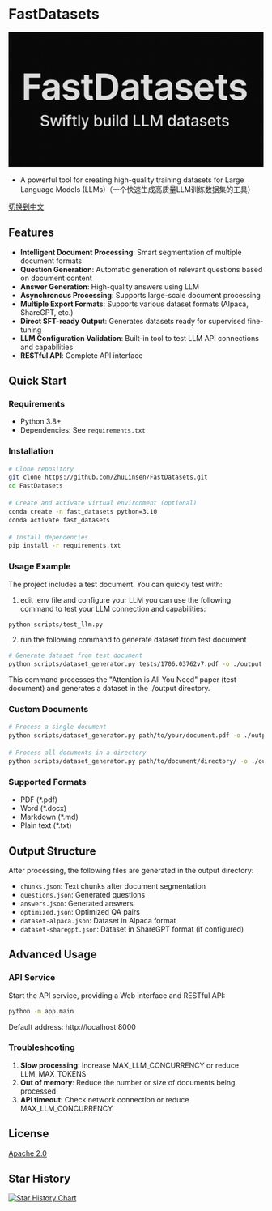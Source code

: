 # FastDatasets

![FastDatasets](fastdatasets.png)

- A powerful tool for creating high-quality training datasets for Large Language Models (LLMs)（一个快速生成高质量LLM训练数据集的工具）

[切换到中文](README.md)

## Features

- **Intelligent Document Processing**: Smart segmentation of multiple document formats
- **Question Generation**: Automatic generation of relevant questions based on document content  
- **Answer Generation**: High-quality answers using LLM
- **Asynchronous Processing**: Supports large-scale document processing
- **Multiple Export Formats**: Supports various dataset formats (Alpaca, ShareGPT, etc.)
- **Direct SFT-ready Output**: Generates datasets ready for supervised fine-tuning
- **LLM Configuration Validation**: Built-in tool to test LLM API connections and capabilities
- **RESTful API**: Complete API interface

## Quick Start

### Requirements

- Python 3.8+
- Dependencies: See `requirements.txt`

### Installation

```bash
# Clone repository
git clone https://github.com/ZhuLinsen/FastDatasets.git
cd FastDatasets

# Create and activate virtual environment (optional)
conda create -n fast_datasets python=3.10
conda activate fast_datasets

# Install dependencies
pip install -r requirements.txt
```

### Usage Example

The project includes a test document. You can quickly test with:
1. edit .env file and configure your LLM
you can use the following command to test your LLM connection and capabilities:
```bash
python scripts/test_llm.py
```

2. run the following command to generate dataset from test document

```bash
# Generate dataset from test document
python scripts/dataset_generator.py tests/1706.03762v7.pdf -o ./output
```

This command processes the "Attention is All You Need" paper (test document) and generates a dataset in the ./output directory.

### Custom Documents

```bash
# Process a single document
python scripts/dataset_generator.py path/to/your/document.pdf -o ./output_directory

# Process all documents in a directory
python scripts/dataset_generator.py path/to/document/directory/ -o ./output_directory
```

### Supported Formats

- PDF (*.pdf)
- Word (*.docx)
- Markdown (*.md)
- Plain text (*.txt)

## Output Structure

After processing, the following files are generated in the output directory:

- `chunks.json`: Text chunks after document segmentation
- `questions.json`: Generated questions
- `answers.json`: Generated answers
- `optimized.json`: Optimized QA pairs
- `dataset-alpaca.json`: Dataset in Alpaca format
- `dataset-sharegpt.json`: Dataset in ShareGPT format (if configured)

## Advanced Usage

### API Service

Start the API service, providing a Web interface and RESTful API:

```bash
python -m app.main
```

Default address: http://localhost:8000

### Troubleshooting

1. **Slow processing**: Increase MAX_LLM_CONCURRENCY or reduce LLM_MAX_TOKENS
2. **Out of memory**: Reduce the number or size of documents being processed
3. **API timeout**: Check network connection or reduce MAX_LLM_CONCURRENCY

## License
[Apache 2.0](LICENSE)

## Star History

[![Star History Chart](https://api.star-history.com/svg?repos=ZhuLinsen/FastDatasets&type=Date)](https://www.star-history.com/#ZhuLinsen/FastDatasets&Date) 